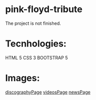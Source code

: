 # pink-floyd-tribute
The project is not finished.

# Tecnhologies:

HTML 5
CSS 3
BOOTSTRAP 5

# Images:


[discographyPage](discography-page.png)
[videosPage](videos-page.png)
[newsPage](news-page.png)